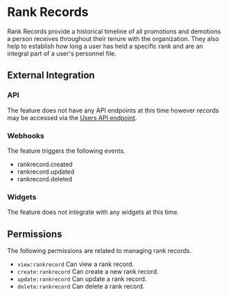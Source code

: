 # Rank Records

Rank Records provide a historical timeline of all promotions and demotions a person receives throughout their tenure with the organization.
They also help to establish how long a user has held a specific rank and are an integral part of a user's personnel file.

## External Integration

### API

The feature does not have any API endpoints at this time however records may be accessed via the [Users API endpoint](/components/users).

### Webhooks

The feature triggers the following events.

- rankrecord.created
- rankrecord.updated
- rankrecord.deleted

### Widgets

The feature does not integrate with any widgets at this time.

## Permissions

The following permissions are related to managing rank records.

- `view:rankrecord` Can view a rank record.
- `create:rankrecord` Can create a new rank record.
- `update:rankrecord` Can update a rank record.
- `delete:rankrecord` Can delete a rank record.
